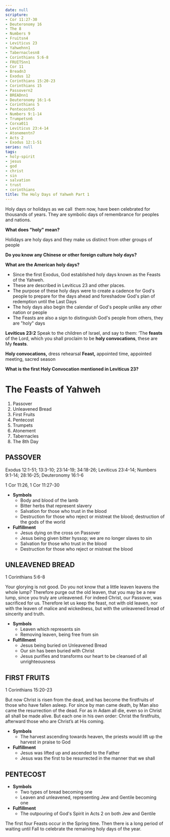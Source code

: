 ```yaml
---
date: null
scripture:
- Cor 11:27-30
- Deuteronomy 16
- The 8
- Numbers 9
- Fruitsn4
- Leviticus 23
- Yahwehnn1
- Tabernaclesn8
- Corinthians 5:6-8
- FRUITSnn1
- Cor 11
- Breadn3
- Exodus 12
- Corinthians 15:20-23
- Corinthians 15
- Passovern2
- BREADnn1
- Deuteronomy 16:1-6
- Corinthians 5
- Pentecostn5
- Numbers 9:1-14
- Trumpetsn6
- Corxa011
- Leviticus 23:4-14
- Atonementn7
- Acts 2
- Exodus 12:1-51
series: null
tags:
- holy-spirit
- jesus
- god
- christ
- sin
- salvation
- trust
- corinthians
title: The Holy Days of Yahweh Part 1
---
```



Holy days or holidays as we call  them now, have been celebrated for thousands of years. They are symbolic days of remembrance for peoples and nations.

**What does "holy" mean?**

Holidays are holy days and they make us distinct from other groups of people

**Do you know any Chinese or other foreign culture holy days?**

**What are the American holy days?**

- Since the first Exodus, God established holy days known as the Feasts of the Yahweh.
- These are described in Leviticus 23 and other places.
- The purpose of these holy days were to create a cadence for God's people to prepare for the days ahead and foreshadow God's plan of redemption until the Last Days
- The holy days also begin the calendar of God's people unlike any other nation or people
- The Feasts are also a sign to distinguish God's people from others, they are "holy" days

**Leviticus 23:2**
Speak to the children of Israel, and say to them: ‘The **feasts** of the Lord, which you shall proclaim to be **holy convocations**, these are My **feasts**.

**Holy convocations,** dress rehearsal
**Feast,** appointed time, appointed meeting, sacred season

**What is the first Holy Convocation mentioned in Leviticus 23?**

# The Feasts of Yahweh

1.  Passover
2.  Unleavened Bread
3.  First Fruits
4.  Pentecost
5.  Trumpets
6.  Atonement
7.  Tabernacles
8.  The 8th Day


## PASSOVER

Exodus 12:1-51; 13:3-10; 23:14-19; 34:18-26; Leviticus 23:4-14; Numbers 9:1-14; 28:16-25; Deuteronomy 16:1-6

1 Cor 11:26, 1 Cor 11:27-30

- **Symbols**
    - Body and blood of the lamb
    - Bitter herbs that represent slavery
    - Salvation for those who trust in the blood
    - Destruction for those who reject or mistreat the blood; destruction of the gods of the world
- **Fulfillment**
    - Jesus dying on the cross on Passover
    - Jesus being given bitter hyssop; we are no longer slaves to sin
    - Salvation for those who trust in the blood
    - Destruction for those who reject or mistreat the blood

## UNLEAVENED BREAD

1 Corinthians 5:6-8

Your glorying is not good. Do you not know that a little leaven leavens the whole lump? Therefore purge out the old leaven, that you may be a new lump, since you truly are unleavened. For indeed Christ, our Passover, was sacrificed for us. Therefore let us keep the feast, not with old leaven, nor with the leaven of malice and wickedness, but with the unleavened bread of sincerity and truth.

- **Symbols**
    - Leaven which represents sin
    - Removing leaven, being free from sin
- **Fulfillment**
    - Jesus being buried on Unleavened Bread
    - Our sin has been buried with Christ
    - Jesus purifies and transforms our heart to be cleansed of all unrighteousness

## FIRST FRUITS

1 Corinthians 15:20-23

But now Christ is risen from the dead, and has become the firstfruits of those who have fallen asleep. For since by man came death, by Man also came the resurrection of the dead. For as in Adam all die, even so in Christ all shall be made alive. But each one in his own order: Christ the firstfruits, afterward those who are Christ’s at His coming.

- **Symbols**
    - The harvest ascending towards heaven, the priests would lift up the harvest in praise to God
- **Fulfillment**
    - Jesus was lifted up and ascended to the Father
    - Jesus was the first to be resurrected in the manner that we shall

## PENTECOST

- **Symbols**
    - Two types of bread becoming one
    - Leaven and unleavened, representing Jew and Gentile becoming one
- **Fulfillment**
    - The outpouring of God's Spirit in Acts 2 on both Jew and Gentile

The first four Feasts occur in the Spring time. Then there is a long period of waiting until Fall to celebrate the remaining holy days of the year.